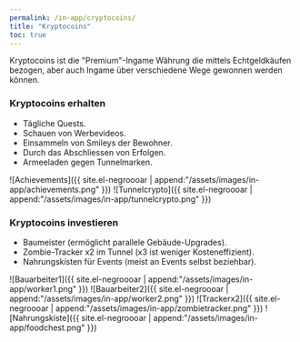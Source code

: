 ```yaml
---
permalink: /in-app/cryptocoins/
title: "Kryptocoins"
toc: true
---
```


Kryptocoins ist die "Premium"-Ingame Währung die mittels Echtgeldkäufen bezogen, aber auch Ingame über verschiedene Wege gewonnen werden können.

### Kryptocoins erhalten

- Tägliche Quests.
- Schauen von Werbevideos.
- Einsammeln von Smileys der Bewohner.
- Durch das Abschliessen von Erfolgen.
- Armeeladen gegen Tunnelmarken.

![Achievements]({{ site.el-negroooar | append:"/assets/images/in-app/achievements.png" }})
![Tunnelcrypto]({{ site.el-negroooar | append:"/assets/images/in-app/tunnelcrypto.png" }})


### Kryptocoins investieren

- Baumeister (ermöglicht parallele Gebäude-Upgrades).
- Zombie-Tracker x2 im Tunnel (x3 ist weniger Kosteneffizient).
- Nahrungskisten für Events (meist an Events selbst beziehbar).


![Bauarbeiter1]({{ site.el-negroooar | append:"/assets/images/in-app/worker1.png" }})
![Bauarbeiter2]({{ site.el-negroooar | append:"/assets/images/in-app/worker2.png" }})
![Trackerx2]({{ site.el-negroooar | append:"/assets/images/in-app/zombietracker.png" }})
![Nahrungskiste]({{ site.el-negroooar | append:"/assets/images/in-app/foodchest.png" }})